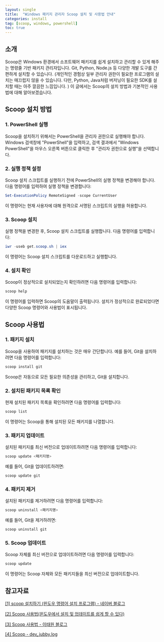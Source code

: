 ```yaml
---
layout: single
title:  "Windows 패키지 관리자 Scoop 설치 및 사용법 안내"
categories: install
tag: [scoop, windows, powershell]
toc: true
---
```


## 소개

Scoop은 Windows 환경에서 소프트웨어 패키지를 쉽게 설치하고 관리할 수 있게 해주는 명령줄 기반 패키지 관리자입니다. Git, Python, Node.js 등 다양한 개발 도구를 간편하게 설치할 수 있습니다. (개인적인 경험상 일부 관리자 권한이 필요한 프로그램의 설치는 매끄럽지 않을 수 있습니다. 다만, Python, Java처럼 버저닝이 필요한 SDK를 설치할 때는 아주 깔끔한 느낌입니다. )
이 글에서는 Scoop의 설치 방법과 기본적인 사용법에 대해 알아보겠습니다.

## Scoop 설치 방법

### 1. PowerShell 실행

Scoop을 설치하기 위해서는 PowerShell을 관리자 권한으로 실행해야 합니다. Windows 검색창에 "PowerShell"을 입력하고, 검색 결과에서 "Windows PowerShell"을 마우스 오른쪽 버튼으로 클릭한 후 "관리자 권한으로 실행"을 선택합니다.

### 2. 실행 정책 설정

Scoop 설치 스크립트를 실행하기 전에 PowerShell의 실행 정책을 변경해야 합니다. 다음 명령어를 입력하여 실행 정책을 변경합니다:

```powershell
Set-ExecutionPolicy RemoteSigned -scope CurrentUser
```

이 명령어는 현재 사용자에 대해 원격으로 서명된 스크립트의 실행을 허용합니다.

### 3. Scoop 설치

실행 정책을 변경한 후, Scoop 설치 스크립트를 실행합니다. 다음 명령어를 입력합니다:

```powershell
iwr -useb get.scoop.sh | iex
```

이 명령어는 Scoop 설치 스크립트를 다운로드하고 실행합니다.

### 4. 설치 확인

Scoop이 정상적으로 설치되었는지 확인하려면 다음 명령어를 입력합니다:

```powershell
scoop help
```

이 명령어를 입력하면 Scoop의 도움말이 출력됩니다. 설치가 정상적으로 완료되었다면 다양한 Scoop 명령어와 사용법이 표시됩니다.

## Scoop 사용법

### 1. 패키지 설치

Scoop을 사용하여 패키지를 설치하는 것은 매우 간단합니다. 예를 들어, Git을 설치하려면 다음 명령어를 입력합니다:

```powershell
scoop install git
```

Scoop은 자동으로 모든 필요한 의존성을 관리하고, Git을 설치합니다.

### 2. 설치된 패키지 목록 확인

현재 설치된 패키지 목록을 확인하려면 다음 명령어를 입력합니다:

```powershell
scoop list
```

이 명령어는 Scoop을 통해 설치된 모든 패키지를 나열합니다.

### 3. 패키지 업데이트

설치된 패키지를 최신 버전으로 업데이트하려면 다음 명령어를 입력합니다:

```powershell
scoop update <패키지명>
```

예를 들어, Git을 업데이트하려면:

```powershell
scoop update git
```

### 4. 패키지 제거

설치된 패키지를 제거하려면 다음 명령어를 입력합니다:

```powershell
scoop uninstall <패키지명>
```

예를 들어, Git을 제거하려면:

```powershell
scoop uninstall git
```

### 5. Scoop 업데이트

Scoop 자체를 최신 버전으로 업데이트하려면 다음 명령어를 입력합니다:

```powershell
scoop update
```

이 명령어는 Scoop 자체와 모든 패키지들을 최신 버전으로 업데이트합니다.

## 참고자료

[[1] scoop 설치하기 (윈도우 명령어 설치 프로그램) - 네이버 블로그](https://m.blog.naver.com/PostView.naver?isHttpsRedirect=true&blogId=chandong83&logNo=221101838350)

[[2] Scoop 사용법(윈도우에서 설치 및 업데이트를 쉽게 할 수 있다)](https://velog.io/@nahyunbak/Scoop-%EC%82%AC%EC%9A%A9%EB%B2%95%EC%9C%88%EB%8F%84%EC%9A%B0%EC%97%90%EC%84%9C-%EC%84%A4%EC%B9%98-%EB%B0%8F-%EC%97%85%EB%8D%B0%EC%9D%B4%ED%8A%B8%EB%A5%BC-%EC%89%BD%EA%B2%8C-%ED%95%A0-%EC%88%98-%EC%9E%88%EB%8B%A4)

[[3] Scoop 사용법 - 이태원 블로그](https://leeted.tistory.com/221)

[[4] Scoop - dev_jubby.log](https://velog.io/@jubby/Scoop)
